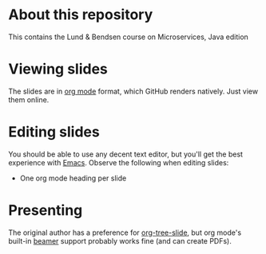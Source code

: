 # About this repository

This contains the Lund & Bendsen course on Microservices, Java edition

# Viewing slides

The slides are in [org mode](https://orgmode.org/) format, which GitHub renders natively. Just view them online.

# Editing slides

You should be able to use any decent text editor, but you'll get the best experience with [Emacs](https://www.gnu.org/software/emacs/). Observe the following when editing slides:

- One org mode heading per slide

# Presenting

The original author has a preference for [org-tree-slide](https://github.com/takaxp/org-tree-slide), but org mode's built-in [beamer](https://orgmode.org/worg/exporters/beamer/tutorial.html) support probably works fine (and can create PDFs).
